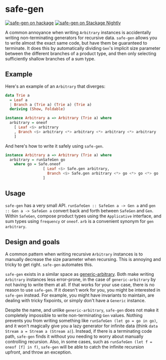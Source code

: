 # safe-gen

[![safe-gen on hackage](https://img.shields.io/hackage/v/safe-gen)](http://hackage.haskell.org/package/safe-gen)
[![safe-gen on Stackage Nightly](https://stackage.org/package/safe-gen/badge/nightly)](https://stackage.org/nightly/package/safe-gen)

A common annoyance when writing `Arbitrary` instances is accidentally writing non-terminating generators for recursive data.
`safe-gen` allows you to write almost the exact same code, but have them be guaranteed to terminate.
It does this by automatically dividing `Gen`'s implicit size parameter between the different branches of a product type, and then only selecting sufficiently shallow branches of a sum type.

## Example

Here's an example of an `Arbitrary` that diverges:

```haskell
data Trie a
  = Leaf a
  | Branch a (Trie a) (Trie a) (Trie a)
  deriving (Show, Foldable)

instance Arbitrary a => Arbitrary (Trie a) where
  arbitrary = oneof
    [ Leaf <$> arbitrary
    , Branch <$> arbitrary <*> arbitrary <*> arbitrary <*> arbitrary
    ]
```

And here's how to write it safely using `safe-gen`.

```haskell
instance Arbitrary a => Arbitrary (Trie a) where
  arbitrary = runSafeGen go
    where go = Safe.oneof
                 [ Leaf <$> Safe.gen arbitrary,
                   Branch <$> Safe.gen arbitrary <*> go <*> go <*> go
                 ]
```

## Usage

`safe-gen` has a very small API.
`runSafeGen :: SafeGen a -> Gen a` and `gen :: Gen a -> SafeGen a` convert back and forth between `SafeGen` and `Gen`.
Within `SafeGen`, compose product types using the `Applicative` interface, and sum types using `frequency` or `oneof`.
`arb` is a convenient synonym for `gen arbitrary`.

## Design and goals

A common pattern when writing recursive `Arbitrary` instances is to manually decrease the size parameter when recursing.
This is annoying and tricky to get right.
`safe-gen` automates this.

`safe-gen` exists in a similar space as [generic-arbitrary](https://github.com/typeable/generic-arbitrary).
Both make writing `Arbitrary` instances less error-prone, in the case of `generic-arbitrary` by not having to write them at all.
If that works for your use case, there is no reason to use `safe-gen`.
If it doesn't work for you, you might be interested in `safe-gen` instead.
For example, you might have invariants to maintain, are dealing with tricky fixpoints, or simply don't have a `Generic` instance.

Despite the name, and unlike `generic-arbitrary`, `safe-gen` does not make it completely impossible to write non-terminating `Gen` values.
Nothing prevents you from writing something like `runSafeGen (let go = go in go)`, and it won't magically give you a lazy generator for infinite data (think `data Stream a = Stream a (Stream a)`).
Instead, if there is a terminating code path, `safe-gen` finds it without you needing to worry about manually controlling recursion.
Also, in some cases, such as `runSafeGen (let f = oneof [f] in f)`, `safe-gen` will be able to catch the infinite recursion upfront, and throw an exception.
